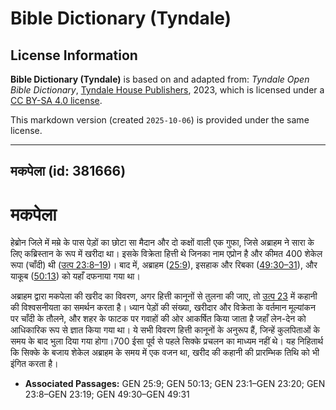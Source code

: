 # Bible Dictionary (Tyndale)

## License Information

**Bible Dictionary (Tyndale)** is based on and adapted from: _Tyndale Open Bible Dictionary_, [Tyndale House Publishers](https://tyndaleopenresources.com/), 2023, which is licensed under a [CC BY-SA 4.0 license](https://creativecommons.org/licenses/by-sa/4.0/legalcode.en).

This markdown version (created `2025-10-06`) is provided under the same license.



--------------------------------

## मकपेला (id: 381666)

मकपेला
======

हेब्रोन जिले में मम्रे के पास पेड़ों का छोटा सा मैदान और दो कक्षों वाली एक गुफा, जिसे अब्राहम ने सारा के लिए कब्रिस्तान के रूप में खरीदा था। इसके विक्रेता हित्ती थे जिनका नाम एप्रोन है और कीमत 400 शेकेल रूपा (चाँदी) थी ([उत्प 23:8–19](https://ref.ly/Gen23:8-Gen23:19))। बाद में, अब्राहम ([25:9](https://ref.ly/Gen25:9)), इसहाक और रिबका ([49:30–31](https://ref.ly/Gen49:30-Gen49:31)), और याकूब ([50:13](https://ref.ly/Gen50:13)) को यहाँ दफनाया गया था।

अब्राहम द्वारा मकपेला की खरीद का विवरण, अगर हित्ती कानूनों से तुलना की जाए, तो [उत्प 23](https://ref.ly/Gen23:1-Gen23:20) में कहानी की विश्वसनीयता का समर्थन करता है। ध्यान पेड़ों की संख्या, खरीदार और विक्रेता के वर्तमान मूल्यांकन पर चाँदी के तौलने, और शहर के फाटक पर गवाहों की ओर आकर्षित किया जाता है जहाँ लेन\-देन को आधिकारिक रूप से ज्ञात किया गया था। ये सभी विवरण हित्ती कानूनों के अनुरूप हैं, जिन्हें कुलपिताओं के समय के बाद भुला दिया गया होगा।700 ईसा पूर्व से पहले सिक्के प्रचलन का माध्यम नहीं थे। यह निहितार्थ कि सिक्के के बजाय शेकेल अब्राहम के समय में एक वजन था, खरीद की कहानी की प्रारम्भिक तिथि को भी इंगित करता है।

* **Associated Passages:** GEN 25:9; GEN 50:13; GEN 23:1–GEN 23:20; GEN 23:8–GEN 23:19; GEN 49:30–GEN 49:31

